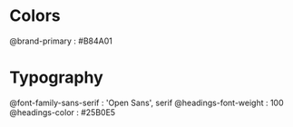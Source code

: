 # Colors
@brand-primary  : #B84A01

# Typography
@font-family-sans-serif : 'Open Sans', serif
@headings-font-weight   : 100
@headings-color         : #25B0E5
